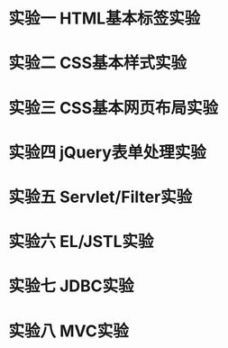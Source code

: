 # 实验一 HTML基本标签实验
# 实验二 CSS基本样式实验
# 实验三 CSS基本网页布局实验
# 实验四 jQuery表单处理实验
# 实验五 Servlet/Filter实验
# 实验六 EL/JSTL实验
# 实验七 JDBC实验
# 实验八 MVC实验